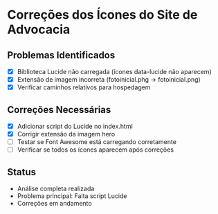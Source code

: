 # Correções dos Ícones do Site de Advocacia

## Problemas Identificados

- [x] Biblioteca Lucide não carregada (ícones data-lucide não aparecem)
- [x] Extensão de imagem incorreta (fotoinicial.phg -> fotoinicial.png)
- [x] Verificar caminhos relativos para hospedagem

## Correções Necessárias

- [x] Adicionar script do Lucide no index.html
- [x] Corrigir extensão da imagem hero
- [ ] Testar se Font Awesome está carregando corretamente
- [ ] Verificar se todos os ícones aparecem após correções

## Status

- Análise completa realizada
- Problema principal: Falta script Lucide
- Correções em andamento
